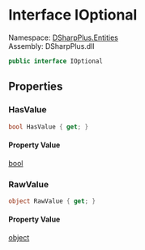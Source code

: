 # Interface IOptional

Namespace: [DSharpPlus.Entities](DSharpPlus.Entities.md)  
Assembly: DSharpPlus.dll

```csharp
public interface IOptional
```

## Properties

### <a id="DSharpPlus_Entities_IOptional_HasValue"></a>HasValue

```csharp
bool HasValue { get; }
```

#### Property Value

[bool](https://learn.microsoft.com/dotnet/api/system.boolean)

### <a id="DSharpPlus_Entities_IOptional_RawValue"></a>RawValue

```csharp
object RawValue { get; }
```

#### Property Value

[object](https://learn.microsoft.com/dotnet/api/system.object)


